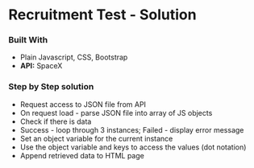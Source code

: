 # Recruitment Test - Solution

### Built With
- Plain Javascript, CSS, Bootstrap
- **API:** SpaceX

### Step by Step solution
- Request access to JSON file from API
- On request load - parse JSON file into array of JS objects
- Check if there is data
- Success - loop through 3 instances; Failed - display error message
- Set an object variable for the current instance 
- Use the object variable and keys to access the values (dot notation)
- Append retrieved data to HTML page